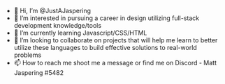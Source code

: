 - 👋 Hi, I’m @JustAJaspering
- 👀 I’m interested in pursuing a career in design utilizing full-stack development knowledge/tools
- 🌱 I’m currently learning Javascript/CSS/HTML
- 💞️ I’m looking to collaborate on projects that will help me learn to better utilize these languages to build effective solutions to real-world problems 
- 📫 How to reach me shoot me a message or find me on Discord - Matt Jaspering #5482

<!---
JustAJaspering/JustAJaspering is a ✨ special ✨ repository because its `README.md` (this file) appears on your GitHub profile.
You can click the Preview link to take a look at your changes.
--->
